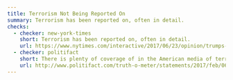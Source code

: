 ```yaml
---
title: Terrorism Not Being Reported On
summary: Terrorism has been reported on, often in detail.
checks:
  - checker: new-york-times
    short: Terrorism has been reported on, often in detail.
    url: https://www.nytimes.com/interactive/2017/06/23/opinion/trumps-lies.html
  - checker: politifact
    short: There is plenty of coverage of in the American media of terrorist attacks.
    url: http://www.politifact.com/truth-o-meter/statements/2017/feb/06/donald-trump/donald-trump-wrong-media-not-reporting-terrorism-a/
---
```

